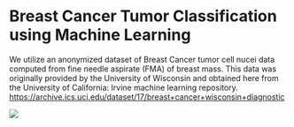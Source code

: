 # Breast Cancer Tumor Classification using Machine Learning
We utilize an anonymized dataset of Breast Cancer tumor cell nucei data computed from fine needle aspirate (FMA) of breast mass. This data was originally provided by the University of Wisconsin and obtained here from the University of California: Irvine machine learning repository. 
https://archive.ics.uci.edu/dataset/17/breast+cancer+wisconsin+diagnostic

![](Breast-Cancer_Detection/19270026676_23951218f4_o-645x645.jpg)
